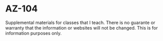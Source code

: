 # AZ-104
Supplemental materials for classes that I teach.  There is no guarante or warranty that the information or websites will not be changed. This is for information purposes only.
